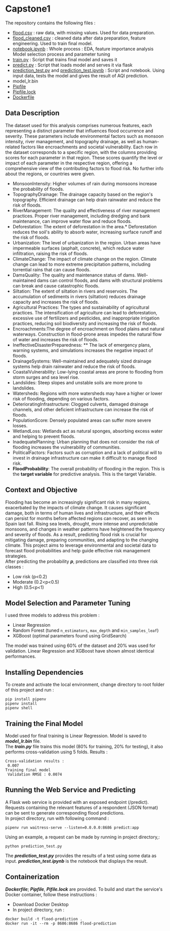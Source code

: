 # Capstone1

The repository contains the following files :
- [flood.csv](https://github.com/ailiita/Capstone1/blob/main/flood.csv) : raw data, with missing values. Used for data preparation.
- [flood_cleaned.csv](https://github.com/ailiita/Capstone1/blob/main/flood_cleaned.csv) : cleaned data after data preparation, feature engineering. Used to train final model.
- [notebook.ipynb](https://github.com/ailiita/Capstone1/blob/main/notebook.ipynb) : Whole process : EDA, feature importance analysis Model selection process and parameter tuning
- [train.py](https://github.com/ailiita/Capstone1/blob/main/train.py) : Script that trains final model and saves it
- [predict.py](https://github.com/ailiita/Capstone1/blob/main/predict.py) : Script that loads model and serves it via flask
- [prediction_test.py](https://github.com/ailiita/Capstone1/blob/main/prediction_test.py) and [prediction_test.ipynb](https://github.com/ailiita/Midterm_project/blob/main/prediction_test.ipynb) : Script and notebook. Using input data, tests the model and gives the result of AQI prediction.
- model_lr.bin
- [Pipfile](https://github.com/ailiita/Capstone1/blob/main/Pipfile)
- [Pipfile.lock](https://github.com/ailiita/Capstone1/blob/main/Pipfile.lock)
- [Dockerfile](https://github.com/ailiita/Capstone1/blob/main/Dockerfile)

## Data Description
The dataset used for this analysis comprises numerous features, each representing a distinct parameter that influences flood occurrence and severity. These parameters include environmental factors such as monsoon intensity, river management, and topography drainage, as well as human-related factors like encroachments and societal vulnerability. Each row in the dataset corresponds to a specific region, with the columns providing scores for each parameter in that region. These scores quantify the level or impact of each parameter in the respective region, offering a comprehensive view of the contributing factors to flood risk. No further info about the regions, or countries were given.

- MonsoonIntensity: Higher volumes of rain during monsoons increase the probability of floods.
- TopographyDrainage: The drainage capacity based on the region's topography. Efficient drainage can help drain rainwater and reduce the risk of floods.
- RiverManagement: The quality and effectiveness of river management practices. Proper river management, including dredging and bank maintenance, can improve water flow and reduce floods.
- Deforestation: The extent of deforestation in the area.* Deforestation reduces the soil's ability to absorb water, increasing surface runoff and the risk of floods.
- Urbanization: The level of urbanization in the region. Urban areas have impermeable surfaces (asphalt, concrete), which reduce water infiltration, raising the risk of floods.
- ClimateChange: The impact of climate change on the region. Climate change can lead to more extreme precipitation patterns, including torrential rains that can cause floods.
- DamsQuality: The quality and maintenance status of dams. Well-maintained dams can control floods, and dams with structural problems can break and cause catastrophic floods.
- Siltation: The extent of siltation in rivers and reservoirs. The accumulation of sediments in rivers (siltation) reduces drainage capacity and increases the risk of floods.
- Agricultural Practices: The types and sustainability of agricultural practices. The intensification of agriculture can lead to deforestation, excessive use of fertilizers and pesticides, and inappropriate irrigation practices, reducing soil biodiversity and increasing the risk of floods.
- Encroachments:The degree of encroachment on flood plains and natural waterways. Construction in flood-prone areas impedes the natural flow of water and increases the risk of floods.
- IneffectiveDisasterPreparedness: ** The lack of emergency plans, warning systems, and simulations increases the negative impact of floods.
- DrainageSystems: Well-maintained and adequately sized drainage systems help drain rainwater and reduce the risk of floods.
- CoastalVulnerability: Low-lying coastal areas are prone to flooding from storm surges and sea level rise.
- Landslides: Steep slopes and unstable soils are more prone to landslides.
- Watersheds: Regions with more watersheds may have a higher or lower risk of flooding, depending on various factors.
- DeterioratingInfrastructure: Clogged culverts, damaged drainage channels, and other deficient infrastructure can increase the risk of floods.
- PopulationScore: Densely populated areas can suffer more severe losses.
- WetlandLoss: Wetlands act as natural sponges, absorbing excess water and helping to prevent floods.
- InadequatePlanning: Urban planning that does not consider the risk of flooding increases the vulnerability of communities.
- PoliticalFactors: Factors such as corruption and a lack of political will to invest in drainage infrastructure can make it difficult to manage flood risk.
- **FloodProbability**: The overall probability of flooding in the region. This is the **target variable** for predictive analysis. This is the target Variable.

## Context and Objective
Flooding has become an increasingly significant risk in many regions, exacerbated by the impacts of climate change. It causes significant damage, both in terms of human lives and infrastructure, and their effects can persist for months before affected regions can recover, as seen in Spain last fall. Rising sea levels, drought, more intense and unpredictable monsoons, and changes in weather patterns have heightened the frequency and severity of floods. As a result, predicting flood risk is crucial for mitigating damage, preparing communities, and adapting to the changing climate. This project aims to leverage environmental and societal data to forecast flood probabilities and help guide effective risk management strategies.  
After predicting the probability ***p***, predictions are classified into three risk classes :
- Low risk (p<0.2)
- Moderate (0.2<p<0.5)
- High (0.5<p<1)

## Model Selection and Parameter Tuning
I used three models to address this problem :
- Linear Regression
- Random Forest (tuned `n_estimators`, `max_depth` and `min_samples_leaf`)
- XGBoost (optimal parameters found using GridSearch)

The model was trained using 60% of the dataset and 20% was used for validation. Linear Regression and XGBoost have shown almost identical performances.

## Installing Dependencies
To create and activate the local environment, change directory to root folder of this project and run : 
```
pip install pipenv
pipenv install
pipenv shell
```

## Training the Final Model 
Model used for final training is Linear Regression. Model is saved to ***model_lr.bin*** file.   
The ***train.py*** file trains this model (80% for training, 20% for testing), it also performs cross-validation using 5 folds. Results :   

```
Cross-validation results :     
 0.007   
Training final model    
 Validation RMSE : 0.0074
```


## Running the Web Service and Predicting
A Flask web service is provided with an exposed endpoint (/predict). Requests containing the relevant features of a respondent (JSON format) can be sent to generate corresponding flood predictions.  
In project directory, run with following command :
```
pipenv run waitress-serve --listen=0.0.0.0:8686 predict:app
``` 
Using an example, a request can be made by running in project directory,: 
```
python prediction_test.py
```
The ***prediction_test.py*** provides the results of a test using some data as input. ***prediction_test.ipynb*** is the notebook that displays the result. 

## Containerization
***Dockerfile***; ***Pipfile***, ***Pifile.lock*** are provided.
To build and start the service's Docker container, follow these instructions :
- Download Docker Desktop
- In project directory, run :
```
docker build -t flood-prediction .
docker run -it --rm -p 8686:8686 flood-prediction
```
